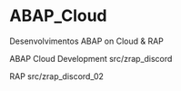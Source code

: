# ABAP_Cloud
Desenvolvimentos ABAP on Cloud &amp; RAP

ABAP Cloud Development
src/zrap_discord

RAP
src/zrap_discord_02
